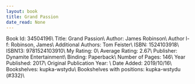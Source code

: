 ```yaml
---
layout: book
title: Grand Passion
date_read: None
---
```


Book Id: 34504196\ 
Title: Grand Passion\ 
Author: James Robinson\ 
Author l-f: Robinson, James\ 
Additional Authors: Tom Feister\ 
ISBN: 1524103918\ 
ISBN13: 9781524103910\ 
My Rating: 0\ 
Average Rating: 2.67\ 
Publisher: Dynamite Entertainment\ 
Binding: Paperback\ 
Number of Pages: 146\ 
Year Published: 2017\ 
Original Publication Year: \ 
Date Added: 2019/10/16\ 
Bookshelves: kupka-wstydu\ 
Bookshelves with positions: kupka-wstydu (#332)\ 

